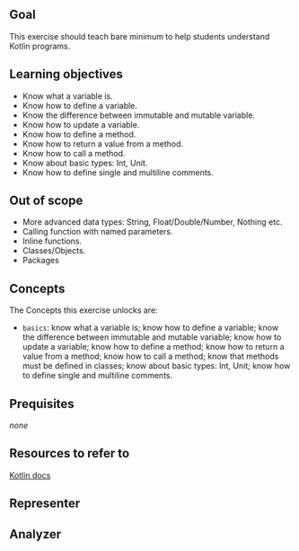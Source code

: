 ## Goal

This exercise should teach bare minimum to help students understand Kotlin programs.

## Learning objectives

- Know what a variable is.
- Know how to define a variable.
- Know the difference between immutable and mutable variable.
- Know how to update a variable.
- Know how to define a method.
- Know how to return a value from a method.
- Know how to call a method.
- Know about basic types: Int, Unit.
- Know how to define single and multiline comments.

## Out of scope

- More advanced data types: String, Float/Double/Number, Nothing etc.
- Calling function with named parameters.
- Inline functions.
- Classes/Objects.
- Packages

## Concepts

The Concepts this exercise unlocks are:

- `basics`: know what a variable is; know how to define a variable; know the difference between immutable and mutable variable; know how to update a variable; know how to define a method; know how to return a value from a method; know how to call a method; know that methods must be defined in classes; know about basic types: Int, Unit; know how to define single and multiline comments.

## Prequisites

_none_

## Resources to refer to

[Kotlin docs](https://kotlinlang.org/docs/reference/basic-syntax.html)

## Representer

## Analyzer
